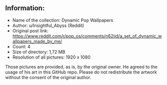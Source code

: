 ## Information:

- Name of the collection: Dynamic Pop Wallpapers
- Author: u/Insightful_Abyss (Reddit)
- Original post link: https://www.reddit.com/r/pop_os/comments/n62iid/a_set_of_dynamic_wallpapers_made_by_me/
- Count: 4
- Size of directory: 1,72 MB
- Resolution of all pictures: 1920 x 1080

Those pictures are provided, as is, by the original owner. He agreed to the usage of his art in this GitHub repo.
Please do not redistribute the artwork without the consent of the original author.
